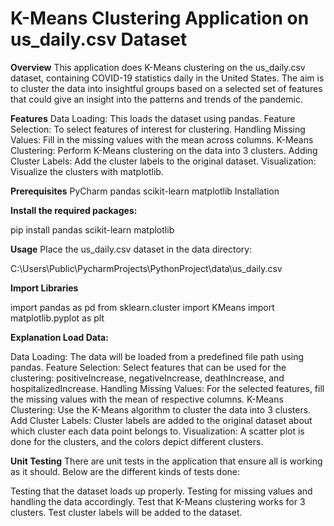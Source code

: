 # K-Means Clustering Application on us_daily.csv Dataset

**Overview**
This application does K-Means clustering on the us_daily.csv dataset, containing COVID-19 statistics daily in the United States. The aim is to cluster the data into insightful groups based on a selected set of features that could give an insight into the patterns and trends of the pandemic.

**Features**
Data Loading: This loads the dataset using pandas.
Feature Selection: To select features of interest for clustering.
Handling Missing Values: Fill in the missing values with the mean across columns.
K-Means Clustering: Perform K-Means clustering on the data into 3 clusters. 
Adding Cluster Labels: Add the cluster labels to the original dataset.
Visualization: Visualize the clusters with matplotlib.

**Prerequisites**
PyCharm
pandas
scikit-learn
matplotlib
Installation

**Install the required packages:**

pip install pandas scikit-learn matplotlib

**Usage**
Place the us_daily.csv dataset in the data directory:

C:\Users\Public\PycharmProjects\PythonProject\data\us_daily.csv

**Import Libraries**

import pandas as pd
from sklearn.cluster import KMeans
import matplotlib.pyplot as plt


**Explanation Load Data:** 

Data Loading: The data will be loaded from a predefined file path using pandas. 
Feature Selection: Select features that can be used for the clustering: positiveIncrease, negativeIncrease, deathIncrease, and hospitalizedIncrease. 
Handling Missing Values: For the selected features, fill the missing values with the mean of respective columns. 
K-Means Clustering: Use the K-Means algorithm to cluster the data into 3 clusters. 
Add Cluster Labels: Cluster labels are added to the original dataset about which cluster each data point belongs to. 
Visualization: A scatter plot is done for the clusters, and the colors depict different clusters.

**Unit Testing**
There are unit tests in the application that ensure all is working as it should. Below are the different kinds of tests done:

Testing that the dataset loads up properly.
Testing for missing values and handling the data accordingly.
Test that K-Means clustering works for 3 clusters.
Test cluster labels will be added to the dataset.

